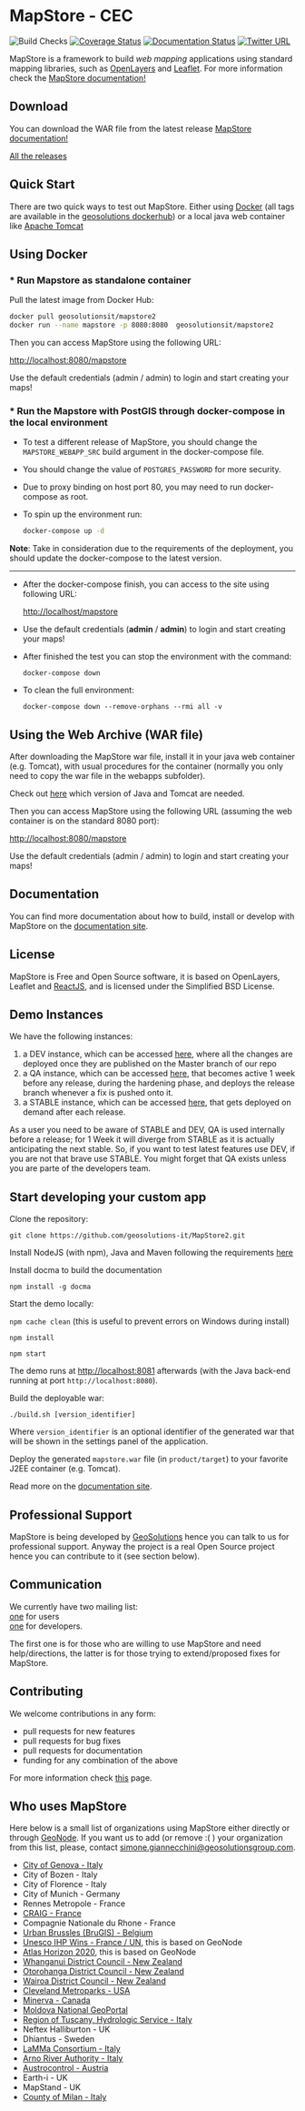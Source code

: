 # MapStore - CEC

![Build Checks](https://github.com/geosolutions-it/MapStore2/actions/workflows/tests.yml/badge.svg?branch=master)
[![Coverage Status](https://coveralls.io/repos/github/geosolutions-it/MapStore2/badge.svg?branch=master)](https://coveralls.io/github/geosolutions-it/MapStore2?branch=master)
[![Documentation Status](https://readthedocs.org/projects/mapstore2/badge/?version=latest)](https://mapstore.readthedocs.io/en/latest/?badge=latest)
[![Twitter URL](https://img.shields.io/twitter/url/https/twitter.com/fold_left.svg?style=social&label=Follow%20%40mapstore2)](https://twitter.com/mapstore2)

MapStore is a framework to build *web mapping* applications using standard mapping libraries, such as <a href="http://openlayers.org/" target="_blank">OpenLayers</a> and <a href="http://leafletjs.com/" target="_blank">Leaflet</a>. For more information check the <a href="https://mapstore.readthedocs.io/en/latest/" target="_blank">MapStore documentation!</a>

## Download

You can download the WAR file from the latest release [MapStore documentation!](https://mapstore.readthedocs.io/en/latest/)

[All the releases](https://github.com/geosolutions-it/MapStore2/releases)

## Quick Start

There are two quick ways to test out MapStore. Either using <a href="https://www.docker.com/" target="_blank">Docker</a> (all tags are available in the [geosolutions dockerhub](https://hub.docker.com/r/geosolutionsit/mapstore2/tags?page=1&ordering=last_updated)) or a local java web container like <a href="http://tomcat.apache.org/" target="_blank">Apache Tomcat</a>

## Using Docker

### * Run Mapstore as standalone container

Pull the latest image from Docker Hub:

```sh
docker pull geosolutionsit/mapstore2
docker run --name mapstore -p 8080:8080  geosolutionsit/mapstore2
```

Then you can access MapStore using the following URL:

[http://localhost:8080/mapstore](http://localhost:8080/mapstore)

Use the default credentials (admin / admin) to login and start creating your maps!

### * Run the Mapstore with PostGIS through docker-compose in the local environment

- To test a different release of MapStore, you should change the `MAPSTORE_WEBAPP_SRC` build argument in the docker-compose file.
- You should change the value of `POSTGRES_PASSWORD` for more security.
- Due to proxy binding on host port 80, you may need to run docker-compose as root.
- To spin up the environment run:

  ```sh
  docker-compose up -d
  ```

**Note**: Take in consideration due to the requirements of the deployment, you should update the docker-compose to the latest version.

---

- After the docker-compose finish, you can access to the site using following URL:

  [http://localhost/mapstore](http://localhost/mapstore)

- Use the default credentials (**admin** / **admin**) to login and start creating your maps!
- After finished the test you can stop the environment with the command:

    ```shell
    docker-compose down
    ```

- To clean the full environment:

    ```shell
    docker-compose down --remove-orphans --rmi all -v
    ```

## Using the Web Archive (WAR file)

After downloading the MapStore war file, install it in your java web container (e.g. Tomcat), with usual procedures for the container (normally you only need to copy the war file in the webapps subfolder).

Check out <a href="https://mapstore.readthedocs.io/en/latest/developer-guide/requirements/" target="_blank">here</a> which version of Java and Tomcat are needed.

Then you can access MapStore using the following URL (assuming the web container is on the standard 8080 port):

[http://localhost:8080/mapstore](http://localhost:8080/mapstore)

Use the default credentials (admin / admin) to login and start creating your maps!

## Documentation

You can find more documentation about how to build, install or develop with MapStore on the <a href="https://mapstore.readthedocs.io/en/latest/" target="_blank">documentation site</a>.

## License

MapStore is Free and Open Source software, it is based on OpenLayers, Leaflet and <a href="https://facebook.github.io/react/" target="_blank">ReactJS</a>, and is licensed under the Simplified BSD License.

## Demo Instances

We have the following instances:

1. a DEV instance, which can be accessed <a href="http://dev-mapstore.geosolutionsgroup.com" target="_blank">here</a>, where all the changes are deployed once they are published on the Master branch of our repo
2. a QA instance, which can be accessed  <a href="http://qa-mapstore.geosolutionsgroup.com" target="_blank">here</a>, that becomes active 1 week before any release, during the hardening phase, and deploys the release branch whenever a fix is pushed onto it.
3. a STABLE instance, which can be accessed <a href="http://mapstore.geosolutionsgroup.com" target="_blank">here</a>, that gets deployed on demand after each release.

As a user you need to be aware of STABLE and DEV, QA is used internally before a release; for 1 Week it will diverge from STABLE as it is actually anticipating the next stable.
So, if you want to test latest features use DEV, if you are not that brave use STABLE. You might forget that QA exists unless you are parte of the developers team.

## Start developing your custom app

Clone the repository:

`git clone https://github.com/geosolutions-it/MapStore2.git`

Install NodeJS (with npm), Java and Maven following the requirements [here](https://mapstore.readthedocs.io/en/latest/developer-guide/requirements/)

Install docma to build the documentation

`npm install -g docma`

Start the demo locally:

`npm cache clean` (this is useful to prevent errors on Windows during install)

`npm install`

`npm start`

The demo runs at [http://localhost:8081](http://localhost:8081) afterwards (with the Java back-end running at port `http://localhost:8080`).

Build the deployable war:

`./build.sh [version_identifier]`

Where `version_identifier` is an optional identifier of the generated war that will be shown in the settings panel of the application.

Deploy the generated `mapstore.war` file (in `product/target`) to your favorite J2EE container (e.g. Tomcat).

Read more on the <a href="https://mapstore.readthedocs.io/en/latest/" target="_blank">documentation site</a>.

## Professional Support

MapStore is being developed by <a href="http://www.geosolutionsgroup.com/" target="_blank">GeoSolutions</a> hence you can talk to us for professional support. Anyway the project is a real Open Source project hence you can contribute to it (see section below).

## Communication

We currently have two mailing list:  <br>
<a href="https://groups.google.com/d/forum/mapstore-users" target="_blank">one</a> for users <br>
<a href="https://groups.google.com/d/forum/mapstore-developers" target="_blank">one</a> for developers.

The first one is for those who are willing to use MapStore and need help/directions, the latter is for those trying to extend/proposed fixes for MapStore.

## Contributing

We welcome contributions in any form:

- pull requests for new features
- pull requests for bug fixes
- pull requests for documentation
- funding for any combination of the above

For more information check <a href="https://github.com/geosolutions-it/MapStore2/blob/master/CONTRIBUTING.md" target="_blank">this</a> page.

## Who uses MapStore

Here below is a small list of organizations using MapStore either directly or through [GeoNode](https://geonode.org/). If you want us to add (or remove :( ) your organization from this list, please, contact simone.giannecchini@geosolutionsgroup.com.

- [City of Genova - Italy](https://mappe.comune.genova.it/MapStore2/#/)
- City of Bozen - Italy
- City of Florence - Italy
- City of Munich - Germany
- Rennes Metropole - France
- [CRAIG - France](https://ids.craig.fr/mapstore/#/)
- Compagnie Nationale du Rhone - France
- [Urban Brussles (BruGIS) - Belgium](https://gis.urban.brussels/brugis/#/)
- [Unesco IHP Wins - France / UN](http://ihp-wins.unesco.org/#/), this is based on GeoNode
- [Atlas Horizon 2020](http://www.atlas-horizon2020.eu/), this is based on GeoNode
- [Whanganui District Council - New Zealand](https://data.whanganui.govt.nz/mapstore2-whanganuidc/#/)
- [Otorohanga District Council - New Zealand](https://maps.otodc.govt.nz)
- [Wairoa District Council - New Zealand](https://maps.wairoadc.govt.nz/#/)
- [Cleveland Metroparks - USA](https://mapstore.cmparks.net/)
- [Minerva - Canada](https://cczis.minervaintelligence.com/)
- [Moldova National GeoPortal](http://www.moldova-map.md/)
- [Region of Tuscany, Hydrologic Service - Italy](https://webgis.sir.toscana.it/mapstore/#/)
- Neftex Halliburton - UK
- Dhiantus - Sweden
- [LaMMa Consortium - Italy](https://geoportale.lamma.rete.toscana.it/difesa_suolo/#/)
- [Arno River Authority - Italy](https://geodata.appenninosettentrionale.it/mapstore/)
- [Austrocontrol - Austria](https://sdimd-free.austrocontrol.at/mapstore/)
- Earth-i - UK
- MapStand - UK
- [County of Milan - Italy](https://inlineainfrastrutture.cittametropolitana.mi.it/mapstore)
